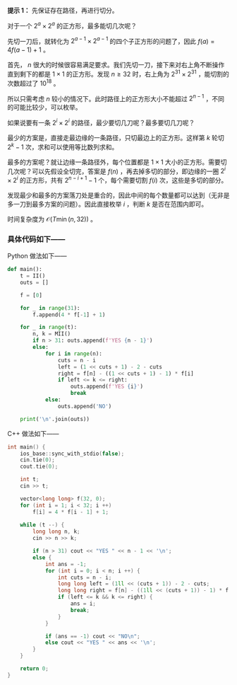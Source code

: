 **提示 1：** 先保证存在路径，再进行切分。

对于一个 $2^a\times 2^a$ 的正方形，最多能切几次呢？

先切一刀后，就转化为 $2^{a-1}\times 2^{a-1}$ 的四个子正方形的问题了，因此 $f(a)=4f(a-1)+1$ 。

首先， $n$ 很大的时候很容易满足要求。我们先切一刀，接下来对右上角不断操作直到剩下的都是 $1\times 1$ 的正方形。发现 $n\geq 32$ 时，右上角为 $2^{31}\times 2^{31}$ ，能切割的次数超过了 $10^18$ 。

所以只需考虑 $n$ 较小的情况下。此时路径上的正方形大小不能超过 $2^{n-1}$ ，不同的可能比较少，可以枚举。

如果说要有一条 $2^i\times 2^i$ 的路径，最少要切几刀呢？最多要切几刀呢？

最少的方案是，直接走最边缘的一条路径，只切最边上的正方形。这样第 $k$ 轮切 $2^k-1$ 次，求和可以使用等比数列求和。

最多的方案呢？就让边缘一条路径外，每个位置都是 $1\times 1$ 大小的正方形。需要切几次呢？可以先假设全切完，答案是 $f(n)$ ，再去掉多切的部分，即边缘的一圈 $2^i\times 2^i$ 的正方形，共有 $2^{n-i+1}-1$ 个，每个需要切割 $f(i)$ 次，这些是多切的部分。

发现最少和最多的方案落刀处是重合的，因此中间的每个数量都可以达到（无非是多一刀到最多方案的问题）。因此直接枚举 $i$ ，判断 $k$ 是否在范围内即可。

时间复杂度为 $\mathcal{O}(T\min(n, 32))$ 。

### 具体代码如下——

Python 做法如下——

```Python []
def main():
    t = II()
    outs = []

    f = [0]

    for _ in range(31):
        f.append(4 * f[-1] + 1)

    for _ in range(t):
        n, k = MII()
        if n > 31: outs.append(f'YES {n - 1}')
        else:
            for i in range(n):
                cuts = n - i
                left = (1 << cuts + 1) - 2 - cuts
                right = f[n] - ((1 << cuts + 1) - 1) * f[i]
                if left <= k <= right:
                    outs.append(f'YES {i}')
                    break
            else:
                outs.append('NO')

    print('\n'.join(outs))
```

C++ 做法如下——

```cpp []
int main() {
    ios_base::sync_with_stdio(false);
    cin.tie(0);
    cout.tie(0);

    int t;
    cin >> t;

    vector<long long> f(32, 0);
    for (int i = 1; i < 32; i ++)
        f[i] = 4 * f[i - 1] + 1;
    
    while (t --) {
        long long n, k;
        cin >> n >> k;

        if (n > 31) cout << "YES " << n - 1 << '\n';
        else {
            int ans = -1;
            for (int i = 0; i < n; i ++) {
                int cuts = n - i;
                long long left = (1ll << (cuts + 1)) - 2 - cuts;
                long long right = f[n] - ((1ll << (cuts + 1)) - 1) * f[i];
                if (left <= k && k <= right) {
                    ans = i;
                    break;
                }
            }

            if (ans == -1) cout << "NO\n";
            else cout << "YES " << ans << '\n';
        }
    }

    return 0;
}
```